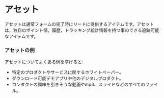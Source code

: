 # アセット

アセットは通常フォームの完了時にリードに提供するアイテムです。アセットは，独自のポイント値，履歴，トラッキング統計情報を持つ事のできる追跡可能なアイテムです。

### アセットの例

アセットについてよくある例を挙げると:
* 特定のプロダクトやサービスに関するホワイトペーパー。
* ダウンロード可能デモアプリや他のデジタルプロダクト。
* コンタクトの興味を引きそうな動画やmp3、スライドなどのすべてのファイル。
